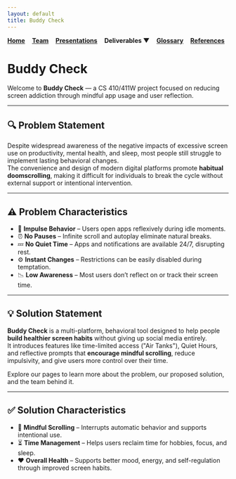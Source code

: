 ```yaml
---
layout: default
title: Buddy Check
---
```


<style>
.navbar {
  display: flex;
  gap: 1rem;
  font-weight: bold;
}

.dropdown {
  position: relative;
  display: inline-block;
}

.dropdown-content {
  display: none;
  position: absolute;
  background-color: white;
  min-width: 200px;
  box-shadow: 0 4px 6px rgba(0,0,0,0.15);
  z-index: 1;
}

.dropdown-content a {
  color: black;
  padding: 10px 14px;
  display: block;
  text-decoration: none;
}

.dropdown:hover .dropdown-content {
  display: block;
}
</style>

<div class="navbar">
  <a href="index.html">Home</a>
  <a href="team.html">Team</a>
  <a href="presentations.html">Presentations</a>

  <div class="dropdown">
    <span style="cursor:pointer;">Deliverables ▼</span>
    <div class="dropdown-content">
      <a href="deliverables-overview.html">Overview</a>
      <a href="deliverables-process-flow.html">Process Flow</a>
      <a href="deliverables-mfcd.html">MFCD</a>
      <a href="deliverables-risk-matrix.html">Risk Matrix</a>
      <a href="deliverables-competition.html">Competition</a>
    </div>
  </div>
<div class="navbar">
  <a href="glossary.html">Glossary</a>
  <a href="references.html">References</a>
 </div>
</div>

# Buddy Check

Welcome to **Buddy Check** — a CS 410/411W project focused on reducing screen addiction through mindful app usage and user reflection.

---

## 🔍 Problem Statement

Despite widespread awareness of the negative impacts of excessive screen use on productivity, mental health, and sleep, most people still struggle to implement lasting behavioral changes.  
The convenience and design of modern digital platforms promote **habitual doomscrolling**, making it difficult for individuals to break the cycle without external support or intentional intervention.

---

## ⚠️ Problem Characteristics

- 🤯 **Impulse Behavior** – Users open apps reflexively during idle moments.
- ⏰ **No Pauses** – Infinite scroll and autoplay eliminate natural breaks.
- 💤 **No Quiet Time** – Apps and notifications are available 24/7, disrupting rest.
- ⚙️ **Instant Changes** – Restrictions can be easily disabled during temptation.
- 📉 **Low Awareness** – Most users don’t reflect on or track their screen time.

---


## 💡 Solution Statement

**Buddy Check** is a multi-platform, behavioral tool designed to help people **build healthier screen habits** without giving up social media entirely.  
It introduces features like time-limited access ("Air Tanks"), Quiet Hours, and reflective prompts that **encourage mindful scrolling**, reduce impulsivity, and give users more control over their time.

Explore our pages to learn more about the problem, our proposed solution, and the team behind it.

---

## ✅ Solution Characteristics

- 🧠 **Mindful Scrolling** – Interrupts automatic behavior and supports intentional use.
- ⏳ **Time Management** – Helps users reclaim time for hobbies, focus, and sleep.
- ❤️ **Overall Health** – Supports better mood, energy, and self-regulation through improved screen habits.
